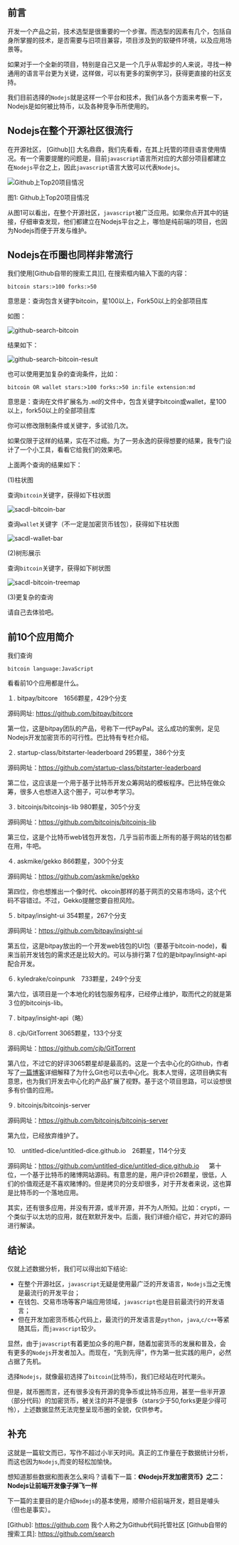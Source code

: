 ## 前言

开发一个产品之前，技术选型是很重要的一个步骤。而选型的因素有几个，包括自身所掌握的技术，是否需要与旧项目兼容，项目涉及到的软硬件环境，以及应用场景等。

如果对于一个全新的项目，特别是自己又是一个几乎从零起步的人来说，寻找一种通用的语言平台更为关键，这样做，可以有更多的案例学习，获得更直接的社区支持。

我们目前选择的`Nodejs`就是这样一个平台和技术，我们从各个方面来考察一下，Nodejs是如何被比特币，以及各种竞争币所使用的。

## Nodejs在整个开源社区很流行

在开源社区， [Github][] 大名鼎鼎，我们先看看，在其上托管的项目语言使用情况。有一个需要提醒的问题是，目前`javascript`语言所对应的大部分项目都建立在`Nodejs`平台之上，因此`javascript`语言大致可以代表`Nodejs`。

![Github上Top20项目情况][]

图1: Github上Top20项目情况 

从图1可以看出，在整个开源社区，`javascript`被广泛应用。如果你点开其中的链接，仔细审查发现，他们都建立在Nodejs平台之上，哪怕是纯前端的项目，也因为Nodejs而便于开发与维护。

## Nodejs在币圈也同样非常流行

我们使用[Github自带的搜索工具][], 在搜索框内输入下面的内容：

```
bitcoin stars:>100 forks:>50
```

意思是：查询包含关键字bitcoin，星100以上，Fork50以上的全部项目库

如图：

![github-search-bitcoin][]

结果如下：

![github-search-bitcoin-result][]

也可以使用更加复杂的查询条件，比如：

```
bitcoin OR wallet stars:>100 forks:>50 in:file extension:md
```

意思是：查询在文件扩展名为`.md`的文件中，包含关键字bitcoin或wallet，星100以上，fork50以上的全部项目库

你可以修改限制条件或关键字，多试验几次。

如果仅限于这样的结果，实在不过瘾。为了一劳永逸的获得想要的结果，我专门设计了一个小工具，看看它给我们的效果吧。

上面两个查询的结果如下：

(1)柱状图

查询`bitcoin`关键字，获得如下柱状图

![sacdl-bitcoin-bar][]

查询`wallet`关键字（不一定是加密货币钱包），获得如下柱状图

![sacdl-wallet-bar][]

(2)树形展示

查询`bitcoin`关键字，获得如下树状图

![sacdl-bitcoin-treemap][]

(3)更复杂的查询

请自己去体验吧。

## 前10个应用简介

我们查询

```
bitcoin language:JavaScript 
```

看看前10个应用都是什么。

１. bitpay/bitcore　1656颗星，429个分支

源码网址: https://github.com/bitpay/bitcore

第一位，这是bitpay团队的产品，号称下一代PayPal。这么成功的案例，足见Nodejs开发加密货币的可行性。巴比特有专栏介绍。

２. startup-class/bitstarter-leaderboard 295颗星，386个分支

源码网址：https://github.com/startup-class/bitstarter-leaderboard

第二位，这应该是一个用于基于比特币开发众筹网站的模板程序。巴比特在做众筹，很多人也想进入这个圈子，可以参考学习。

３. bitcoinjs/bitcoinjs-lib 980颗星，305个分支

源码网址：https://github.com/bitcoinjs/bitcoinjs-lib

第三位，这是个比特币web钱包开发包，几乎当前市面上所有的基于网站的钱包都在用，牛吧。

４. askmike/gekko 866颗星，300个分支

源码网址：https://github.com/askmike/gekko

第四位，你也想推出一个像时代、okcoin那样的基于网页的交易市场吗，这个代码不容错过。不过，Gekko提醒您要自担风险。

５. bitpay/insight-ui 354颗星，267个分支

源码网址：https://github.com/bitpay/insight-ui

第五位，这是bitpay放出的一个开发web钱包的UI包（要基于bitcoin-node)，看来当前开发钱包的需求还是比较大的。可以与排行第７位的是bitpay/insight-api配合开发。

６. kyledrake/coinpunk　733颗星，249个分支

第六位，该项目是一个本地化的钱包服务程序，已经停止维护，取而代之的就是第３位的bitcoinjs-lib。

７. bitpay/insight-api（略）

８. cjb/GitTorrent 3065颗星，133个分支

源码网址：https://github.com/cjb/GitTorrent

第八位，不过它的好评3065颗星却是最高的。这是一个去中心化的Github，作者写了[一篇博客][]详细解释了为什么Git也可以去中心化。我本人觉得，这项目确实有意思，也为我们开发去中心化的产品扩展了视野。基于这个项目思路，可以设想很多有价值的应用。

９. bitcoinjs/bitcoinjs-server

源码网址：https://github.com/bitcoinjs/bitcoinjs-server

第九位，已经放弃维护了。

10.　untitled-dice/untitled-dice.github.io　26颗星，114个分支

源码网址：https://github.com/untitled-dice/untitled-dice.github.io
　
第十位，一个基于比特币的赌博网站源码。有意思的是，用户评价26颗星，很低，人们的价值观还是不喜欢赌博的。但是拷贝的分支却很多，对于开发者来说，这也算是比特币的一个落地应用。

其实，还有很多应用，并没有开源，或半开源，并不为人所知。比如：crypti，一个类似于以太坊的应用，就在默默开发中。后面，我们详细介绍它，并对它的源码进行解读。

## 结论

仅就上述数据分析，我们可以得出如下结论:

- 在整个开源社区，`javascript`无疑是使用最广泛的开发语言，`Nodejs`当之无愧是最流行的开发平台；
- 在钱包、交易市场等客户端应用领域，`javascript`也是目前最流行的开发语言；
- 但在开发加密货币核心代码上，最流行的开发语言是`python`，`java`,`c/c++`等紧随其后，而`javascript`较少。

显然，由于`javascript`有着更加众多的用户群，随着加密货币的发展和普及，会有更多的`Nodejs`开发者加入。而现在，“先到先得”，作为第一批实践的用户，必然占据了先机。

选择`Nodejs`，就像最初选择了`bitcoin`(比特币)，我们已经站在时代潮头。

但是，就币圈而言，还有很多没有开源的竞争币或比特币应用，甚至一些半开源（部分代码）的加密货币，被关注的并不是很多（stars少于50,forks更是少得可怜），上述数据显然无法完整呈现币圈的全貌，仅供参考。

## 补充

这就是一篇软文而已，写作不超过小半天时间。真正的工作量在于数据统计分析，而这也因为`Nodejs`,而变的轻松加愉快。

想知道那些数据和图表怎么来吗？请看下一篇：**《Nodejs开发加密货币》之二：Nodejs让前端开发像子弹飞一样**

下一篇的主要目的是介绍`Nodejs`的基本使用，顺带介绍前端开发，题目是噱头（但也是事实）。


[Github]: https://github.com 我个人称之为Github代码托管社区
[Github自带的搜索工具]: https://github.com/search

[Github上Top20项目情况]: ../styles/images/top20-table.jpg
[github-search-bitcoin]: ../styles/images/github-search-bitcoin.jpg
[github-search-bitcoin-result]: ../styles/images/github-search-bitcoin-result.jpg
[sacdl-bitcoin-bar]: ../styles/images/sacdl-bitcoin-bar.jpg
[sacdl-wallet-bar]: ../styles/images/sacdl-wallet-bar.jpg
[sacdl-bitcoin-treemap]: ../styles/images/sacdl-bitcoin-treemap.jpg
[一篇博客]: http://blog.printf.net/articles/2015/05/29/announcing-gittorrent-a-decentralized-github/
